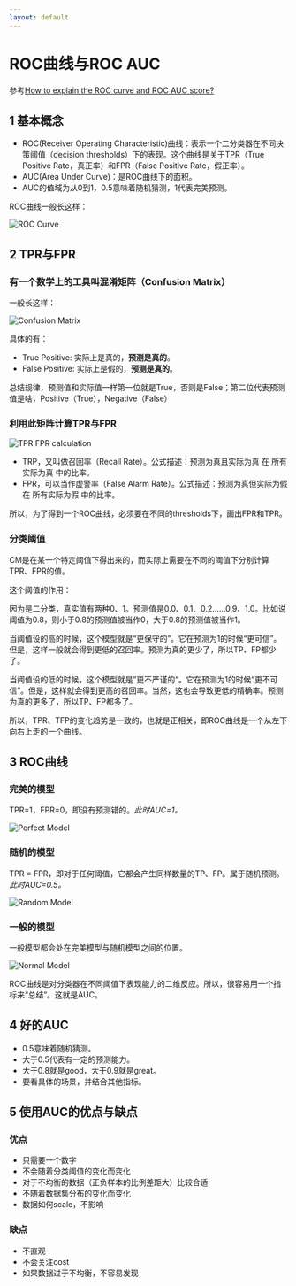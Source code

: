 ```yaml
---
layout: default
---
```


# ROC曲线与ROC AUC

参考[How to explain the ROC curve and ROC AUC score?](https://www.evidentlyai.com/classification-metrics/explain-roc-curve)

## 1 基本概念

- ROC(Receiver Operating Characteristic)曲线：表示一个二分类器在不同决策阈值（decision thresholds）下的表现。这个曲线是关于TPR（True Positive Rate，真正率）和FPR（False Positive Rate，假正率）。
- AUC(Area Under Curve)：是ROC曲线下的面积。
- AUC的值域为从0到1，0.5意味着随机猜测，1代表完美预测。

ROC曲线一般长这样：

![ROC Curve](./roc_auc_0.png)

## 2 TPR与FPR

### 有一个数学上的工具叫混淆矩阵（Confusion Matrix）

一般长这样：

![Confusion Matrix](./roc_auc_1.png)

具体的有：

- True Positive: 实际上是真的，**预测是真的**。
- False Positive: 实际上是假的，**预测是真的**。

总结规律，预测值和实际值一样第一位就是True，否则是False；第二位代表预测值是啥，Positive（True），Negative（False）

### 利用此矩阵计算TPR与FPR

![TPR FPR calculation](./roc_auc_2.png)

- TRP，又叫做召回率（Recall Rate）。公式描述：预测为真且实际为真 在 所有实际为真 中的比率。
- FPR，可以当作虚警率（False Alarm Rate）。公式描述：预测为真但实际为假 在 所有实际为假 中的比率。

所以，为了得到一个ROC曲线，必须要在不同的thresholds下，画出FPR和TPR。

### 分类阈值

CM是在某一个特定阈值下得出来的，而实际上需要在不同的阈值下分别计算TPR、FPR的值。

这个阈值的作用：

因为是二分类，真实值有两种0、1。预测值是0.0、0.1、0.2……0.9、1.0。比如说阈值为0.8，则小于0.8的预测值被当作0，大于0.8的预测值被当作1。

当阈值设的高的时候，这个模型就是“更保守的”。它在预测为1的时候“更可信”。但是，这样一般就会得到更低的召回率。预测为真的更少了，所以TP、FP都少了。

当阈值设的低的时候，这个模型就是”更不严谨的“。它在预测为1的时候“更不可信”。但是，这样就会得到更高的召回率。当然，这也会导致更低的精确率。预测为真的更多了，所以TP、FP都多了。

所以，TPR、TFP的变化趋势是一致的，也就是正相关，即ROC曲线是一个从左下向右上走的一个曲线。

## 3 ROC曲线

### 完美的模型

TPR=1，FPR=0，即没有预测错的。*此时AUC=1。*

![Perfect Model](./roc_auc_3.png)

### 随机的模型

TPR = FPR，即对于任何阈值，它都会产生同样数量的TP、FP。属于随机预测。*此时AUC=0.5。*

![Random Model](./roc_auc_4.png)

### 一般的模型

一般模型都会处在完美模型与随机模型之间的位置。

![Normal Model](./roc_auc_5.png)

ROC曲线是对分类器在不同阈值下表现能力的二维反应。所以，很容易用一个指标来“总结”。这就是AUC。

## 4 好的AUC

- 0.5意味着随机猜测。
- 大于0.5代表有一定的预测能力。
- 大于0.8就是good，大于0.9就是great。
- 要看具体的场景，并结合其他指标。

## 5 使用AUC的优点与缺点

### 优点

- 只需要一个数字
- 不会随着分类阈值的变化而变化
- 对于不均衡的数据（正负样本的比例差距大）比较合适
- 不随着数据集分布的变化而变化
- 数据如何scale，不影响

### 缺点
- 不直观
- 不会关注cost
- 如果数据过于不均衡，不容易发现